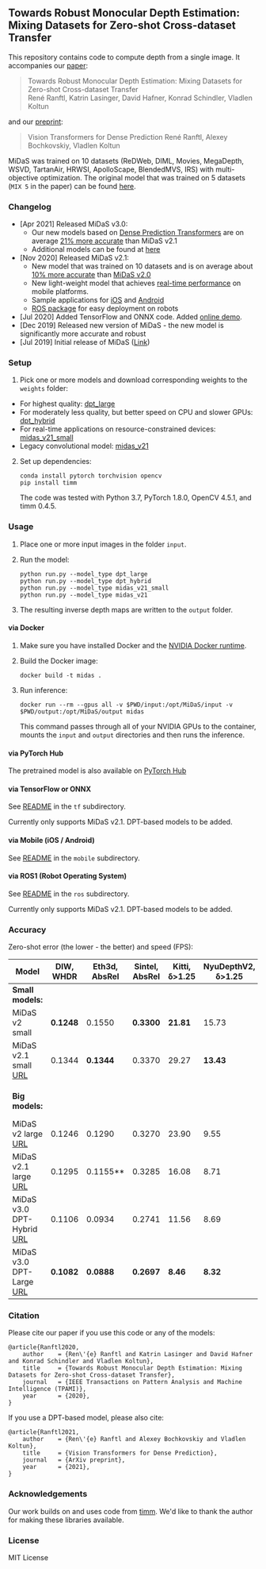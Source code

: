 ## Towards Robust Monocular Depth Estimation: Mixing Datasets for Zero-shot Cross-dataset Transfer

This repository contains code to compute depth from a single image. It accompanies our [paper](https://arxiv.org/abs/1907.01341v3):

>Towards Robust Monocular Depth Estimation: Mixing Datasets for Zero-shot Cross-dataset Transfer  
René Ranftl, Katrin Lasinger, David Hafner, Konrad Schindler, Vladlen Koltun


and our [preprint](https://arxiv.org/abs/2103.13413):

> Vision Transformers for Dense Prediction
René Ranftl, Alexey Bochkovskiy, Vladlen Koltun


MiDaS was trained on 10 datasets (ReDWeb, DIML, Movies, MegaDepth, WSVD, TartanAir, HRWSI, ApolloScape, BlendedMVS, IRS) with
multi-objective optimization. 
The original model that was trained on 5 datasets  (`MIX 5` in the paper) can be found [here](https://github.com/intel-isl/MiDaS/releases/tag/v2).


### Changelog
* [Apr 2021] Released MiDaS v3.0:
    - Our new models based on [Dense Prediction Transformers](https://arxiv.org/abs/2103.13413) are on average [21% more accurate](#Accuracy) than MiDaS v2.1
    - Additional models can be found at [here](https://github.com/intel-isl/DPT)
* [Nov 2020] Released MiDaS v2.1:
	- New model that was trained on 10 datasets and is on average about [10% more accurate](#Accuracy) than [MiDaS v2.0](https://github.com/intel-isl/MiDaS/releases/tag/v2)
	- New light-weight model that achieves [real-time performance](https://github.com/intel-isl/MiDaS/tree/master/mobile) on mobile platforms.
	- Sample applications for [iOS](https://github.com/intel-isl/MiDaS/tree/master/mobile/ios) and [Android](https://github.com/intel-isl/MiDaS/tree/master/mobile/android)
	- [ROS package](https://github.com/intel-isl/MiDaS/tree/master/ros) for easy deployment on robots
* [Jul 2020] Added TensorFlow and ONNX code. Added [online demo](http://35.202.76.57/).
* [Dec 2019] Released new version of MiDaS - the new model is significantly more accurate and robust
* [Jul 2019] Initial release of MiDaS ([Link](https://github.com/intel-isl/MiDaS/releases/tag/v1))

### Setup 

1) Pick one or more models and download corresponding weights to the `weights` folder:

- For highest quality: [dpt_large](https://github.com/intel-isl/DPT/releases/download/1_0/dpt_large-midas-2f21e586.pt)
- For moderately less quality, but better speed on CPU and slower GPUs: [dpt_hybrid](https://github.com/intel-isl/DPT/releases/download/1_0/dpt_hybrid-midas-501f0c75.pt)
- For real-time applications on resource-constrained devices: [midas_v21_small](https://github.com/AlexeyAB/MiDaS/releases/download/midas_dpt/midas_v21_small-70d6b9c8.pt)
- Legacy convolutional model: [midas_v21](https://github.com/AlexeyAB/MiDaS/releases/download/midas_dpt/midas_v21-f6b98070.pt)

2) Set up dependencies: 

    ```shell
    conda install pytorch torchvision opencv
    pip install timm
    ```

   The code was tested with Python 3.7, PyTorch 1.8.0, OpenCV 4.5.1, and timm 0.4.5.

    
### Usage

1) Place one or more input images in the folder `input`.

2) Run the model:

    ```shell
    python run.py --model_type dpt_large
    python run.py --model_type dpt_hybrid 
    python run.py --model_type midas_v21_small
    python run.py --model_type midas_v21
    ```

3) The resulting inverse depth maps are written to the `output` folder.


#### via Docker

1) Make sure you have installed Docker and the
   [NVIDIA Docker runtime](https://github.com/NVIDIA/nvidia-docker/wiki/Installation-\(Native-GPU-Support\)).

2) Build the Docker image:

    ```shell
    docker build -t midas .
    ```

3) Run inference:

    ```shell
    docker run --rm --gpus all -v $PWD/input:/opt/MiDaS/input -v $PWD/output:/opt/MiDaS/output midas
    ```

   This command passes through all of your NVIDIA GPUs to the container, mounts the
   `input` and `output` directories and then runs the inference.

#### via PyTorch Hub

The pretrained model is also available on [PyTorch Hub](https://pytorch.org/hub/intelisl_midas_v2/)

#### via TensorFlow or ONNX

See [README](https://github.com/intel-isl/MiDaS/tree/master/tf) in the `tf` subdirectory.

Currently only supports MiDaS v2.1. DPT-based models to be added. 


#### via Mobile (iOS / Android)

See [README](https://github.com/intel-isl/MiDaS/tree/master/mobile) in the `mobile` subdirectory.

#### via ROS1 (Robot Operating System)

See [README](https://github.com/intel-isl/MiDaS/tree/master/ros) in the `ros` subdirectory.

Currently only supports MiDaS v2.1. DPT-based models to be added. 


### Accuracy

Zero-shot error (the lower - the better) and speed (FPS):

| Model |  DIW, WHDR | Eth3d, AbsRel | Sintel, AbsRel | Kitti, δ>1.25 | NyuDepthV2, δ>1.25 | TUM, δ>1.25 | Speed, FPS |
|---|---|---|---|---|---|---|---|
| **Small models:** | | | | | | | iPhone 11 |
| MiDaS v2 small | **0.1248** | 0.1550 | **0.3300** | **21.81** | 15.73 | 17.00 | 0.6 |
| MiDaS v2.1 small [URL]() | 0.1344 | **0.1344** | 0.3370 | 29.27 | **13.43** | **14.53** | 30 |
| | | | | | | |
| **Big models:** | | | | | | | GPU RTX 2080Ti |
| MiDaS v2 large [URL](https://github.com/intel-isl/MiDaS/releases/download/v2/model-f46da743.pt) | 0.1246 | 0.1290 | 0.3270 | 23.90 | 9.55 | 14.29 | 59 |
| MiDaS v2.1 large [URL](https://github.com/AlexeyAB/MiDaS/releases/download/midas_dpt/midas_v21-f6b98070.pt) | 0.1295 | 0.1155** | 0.3285 | 16.08 | 8.71 | 12.51 | 59 |
| MiDaS v3.0 DPT-Hybrid [URL](https://github.com/intel-isl/DPT/releases/download/1_0/dpt_large-midas-2f21e586.pt) | 0.1106 | 0.0934 | 0.2741 | 11.56 | 8.69 | 10.89 | |
| MiDaS v3.0 DPT-Large [URL](https://github.com/intel-isl/DPT/releases/download/1_0/dpt_large-midas-2f21e586.pt) | **0.1082** | **0.0888** | **0.2697** | **8.46** | **8.32** | **9.97** |  |



### Citation

Please cite our paper if you use this code or any of the models:
```
@article{Ranftl2020,
	author    = {Ren\'{e} Ranftl and Katrin Lasinger and David Hafner and Konrad Schindler and Vladlen Koltun},
	title     = {Towards Robust Monocular Depth Estimation: Mixing Datasets for Zero-shot Cross-dataset Transfer},
	journal   = {IEEE Transactions on Pattern Analysis and Machine Intelligence (TPAMI)},
	year      = {2020},
}
```

If you use a DPT-based model, please also cite:

```
@article{Ranftl2021,
	author    = {Ren\'{e} Ranftl and Alexey Bochkovskiy and Vladlen Koltun},
	title     = {Vision Transformers for Dense Prediction},
	journal   = {ArXiv preprint},
	year      = {2021},
}
```

### Acknowledgements

Our work builds on and uses code from [timm](https://github.com/rwightman/pytorch-image-models). 
We'd like to thank the author for making these libraries available.

### License 

MIT License 
